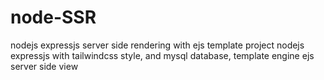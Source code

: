 # node-SSR
nodejs expressjs server side rendering with ejs template
project nodejs expressjs with tailwindcss style, and mysql database, template engine ejs server side view
